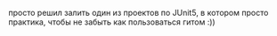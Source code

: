 просто решил залить один из проектов по JUnit5,
в котором просто практика, чтобы не забыть как пользоваться гитом :))